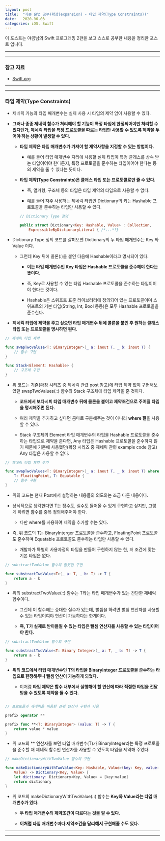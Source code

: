 ```yaml
---
layout: post
title:  "기본 문법 공부(확장(expansion) - 타입 제약(Type Constraints))"
date:   2020-06-03
categories: iOS, Swift
---
```


이 포스트는 야곰님의 Swift 프로그래밍 2판을 보고 스스로 공부한 내용을 정리한 포스트 입니다.

- - -
- - -

### 참고 자료

- [Swift.org](https://docs.swift.org/swift-book/LanguageGuide/Generics.html)

- - -
- - -

### 타입 제약(Type Constraints)

- 제네릭 기능의 타입 매개변수는 실제 사용 시 타입의 제약 없이 사용할 수 있다.

- **그러나 종종 제네릭 함수가 처리해야 할 기능이 특정 타입에 한정되어야만 처리할 수 있다던가, 제네릭 타입을 특정 프로토콜을 따르는 타입만 사용할 수 있도록 제약을 두어야 하는 상황이 발생할 수 있다.**

    - **타입 제약은 타입 매개변수가 가져야 할 제약사항을 지정할 수 있는 방법이다.**
    
        - 예를 들어 타입 매개변수 자리에 사용할 실제 타입이 특정 클래스를 상속 받는 타입이어야 한다든지, 특정 프로토콜을 준수하는 타입이어야 한다는 등의 제약을 줄 수 있다는 뜻이다.
        
    - **타입 제약(Type Constraints)은 클래스 타입 또는 프로토콜로만 줄 수 있다.**
    
        - 즉, 열거형, 구조체 등의 타입은 타입 제약의 타입으로 사용할 수 없다.
        
        - 예를 들어 자주 사용하는 제네릭 타입인 Dictionary의 키는 Hashable 프로토콜을 준수하는 타입만 사용할 수 있다.
        
        ```swift
        // Dictionary Type 정의
        
        public struct Dictionary<Key: Hashable, Value> : Collection, 
            ExpressibleByDictionaryLiteral { /*...*?}
        ```
        
- Dictionary Type 정의 코드를 살펴보면 Dictionary의 두 타입 매개변수는 Key 와 Value 이다.

    - 그런데 Key 뒤에 콜론(:)을 붙인 다음에 Hashable이라고 명시되어 있다.
    
        - **이는 타입 매개변수인 Key 타입은 Hashable 프로토콜을 준수해야 한다는 뜻이다.**
        
        - 즉, Key로 사용할 수 있는 타입 Hashable 프로토콜을 준수하는 타입이어야 한다는 것이다.
        
        - Hashable은 스위프트 표준 라이브러리에 정의되어 있는 프로토콜이며 스위프트의 기본 타입(String, Int, Bool 등등)은 모두 Hashable 프로토콜을 준수한다.
        
- **제네릭 타입에 제약을 주고 싶으면 타입 매개변수 뒤에 콜론을 붙인 후 원하는 클래스 타입 또는 프로토콜을 명시하면 된다.**

```swift
// 제네릭 타입 제약

func swapTwoValuse<T: BinaryInteger>(_ a: inout T, _ b: inout T) {
    // 함수 구현
}

func Stack<Element: Hashable> {
    // 구조체 구현
}    
```

- 위 코드는 기존(확장 시리즈 중 제네릭 관련 post 참고)에 타입 제약 없이 구현해보았던 swapTwoValues(_:_:) 함수와 Stack 구조체에 타입 제약을 준 것이다.

    - **코드에서 보다시피 타입 매개변수 뒤에 콜론을 붙이고 제약조건으로 주어질 타입을 명시해주면 된다.**
    
    - 여러 제약을 추가하고 싶다면 콤마로 구분해주는 것이 아니라 **where 절**을 사용할 수 있다.
    
    - Stack 구조체의 Element 타입 매개변수의 타입을 Hashable 프로토콜을 준수하는 타입으로 제약을 준다면, Any 타입은 Hashable 프로토콜을 준수하지 않기 때문에 기존에 사용했던(확장 시리즈 중 제네릭 관련 example code 참고) Any 타입은 사용할 수 없다.
    
```swift
// 제네릭 타입 제약 추가

func swapTwoValues<T: BinaryInteger>(_ a: inout T, _ b: inout T) where 
    T: FloatingPoint, T: Equatable {
    // 함수 구현
}    
```

- 위의 코드는 현재 Post에서 설명하는 내용들의 의도와는 조금 다른 내용이다.

- 상식적으로 생각한다면 T는 정수도, 실수도 들어올 수 있게 구현하고 싶지만, 그렇게 하려면 함수를 중복 정의해주어야 한다.

    - 다만 where를 사용하여 제약을 추가할 수는 있다.
    
- 즉, 위 코드의 T는 BinaryInterger 프로토콜을 준수하고, FloatingPoint 프로토콜도 준수하며 Equatable 프로토콜도 준수하는 타입만 사용할 수 있다.

    - 개발자가 특별히 사용자정의 타입을 만들어 구현하지 않는 한, 저 조건에 맞는 기본 타입은 없다.
    
```swift
// substractTwoValue 함수의 잘못된 구현

func substractTwoValue<T>(_ a: T, _ b: T) -> T {
    return a - b
}
```

- 위의 substractTwoValue(_:_:) 함수는 T라는 타입 매개변수가 있는 간단한 제네릭 함수이다.

     - 그런데 이 함수에는 중대한 실수가 있는데, 뺄셈을 하려면 뺄셈 연산자를 사용할 수 있는 타입이여야 연산이 가능하다는 한계이다.
     
     - **즉, T가 실제로 받아들일 수 있는 타입은 뺄셈 연산자를 사용할 수 있는 타입이어야 한다.**
     
```swift
// substractTwoValue 함수의 구현

func substractTwoValue<T: Binary Integer>(_ a: T, _ b: T) -> T {
    return a - b
}
```

- **위의 코드에서 타입 매개변수인 T의 타입을 BinaryInteger 프로토콜을 준수하는 타입으로 한정해두니 뺄셈 연산이 가능하게 되었다.**

    - 이처럼 **타입 제약은 함수 내부에서 실행해야 할 연산에 따라 적절한 타입을 전달받을 수 있도록 제약을 둘 수 있다.**
    
```swift

// 프로토콜과 제네릭을 이용한 전위 연산자 구현과 사용

prefix operator **

prefix func **<T: BinaryInteger> (value: T) -> T {
    return value * value
}
```

- 위 코드의 ** 연산자를 보면 타입 매개변수(T)가 BinaryInteger라는 특정 프로토콜을 준수할 때 제네릭 함수인 연산자를 사용할 수 있도록 타입을 제약해 주었다.

```swift
// makeDictionaryWithTwoValue 함수의 구현

func makeDictionaryWithTwoValue<Key: Hashable, Value>(key: Key, value: 
    Value) -> Dictionary<Key, Value> {
    let dictionary: Dictionary<Key, Value> = [key:value]
    return dictionary
}
```

- 위 코드의 makeDictionaryWithTwoValue(_:_:) 함수는 **Key와 Value라는 타입 매개변수가 있다.**

    - **두 타입 매개변수의 제약조건이 다르다는 것을 알 수 있다.**
    
    - **이처럼 타입 매개변수마다 제약조건을 달리해서 구현해줄 수도 있다.**
    
- - -
- - -